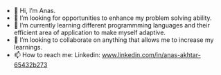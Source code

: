 - 👋 Hi, I’m Anas.
- 👀 I’m looking for opportunities to enhance my problem solving ability.
- 🌱 I’m currently learning different programmming languages and their efficient area of application to make myself adaptive. 
- 💞️ I’m looking to collaborate on anything that allows me to increase my learnings.
- 📫 How to reach me: Linkedin: www.linkedin.com/in/anas-akhtar-65432b273
